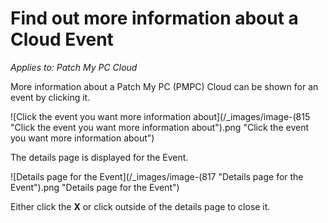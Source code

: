 # Find out more information about a Cloud Event

_Applies to: Patch My PC Cloud_

More information about a Patch My PC (PMPC) Cloud can be shown for an event by clicking it.

![Click the event you want more information about](/_images/image-(815 "Click the event you want more information about").png "Click the event you want more information about")

The details page is displayed for the Event.

![Details page for the Event](/_images/image-(817 "Details page for the Event").png "Details page for the Event")

Either click the **X** or click outside of the details page to close it.